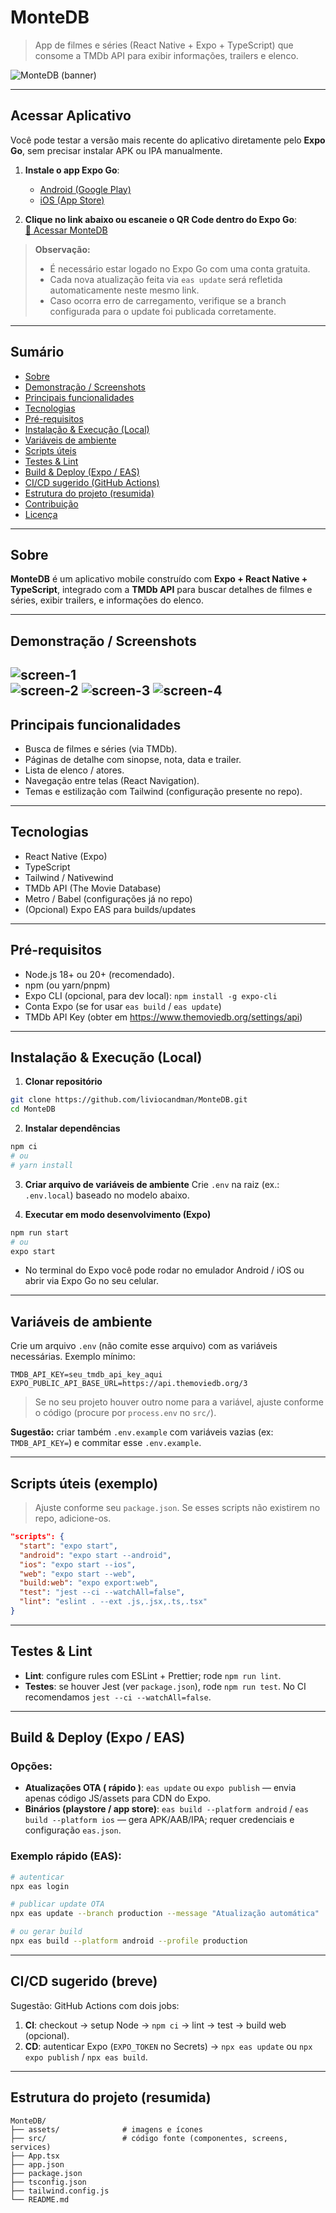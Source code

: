 
# MonteDB

> App de filmes e séries (React Native + Expo + TypeScript) que consome a TMDb API para exibir informações, trailers e elenco.

![MonteDB (banner)](./assets/icon.png)

---

## **Acessar Aplicativo**

Você pode testar a versão mais recente do aplicativo diretamente pelo **Expo Go**, sem precisar instalar APK ou IPA manualmente.

1. **Instale o app Expo Go**:  
   - [Android (Google Play)](https://play.google.com/store/apps/details?id=host.exp.exponent)  
   - [iOS (App Store)](https://apps.apple.com/app/expo-go/id982107779)

2. **Clique no link abaixo ou escaneie o QR Code dentro do Expo Go**:  
   [🚀 Acessar MonteDB](https://expo.dev/preview/update?message=Update+from+CI&updateRuntimeVersion=1.0.0&createdAt=2025-09-08T19%3A22%3A46.322Z&slug=exp&projectId=12787f66-906e-488a-8bf9-1d93339b3d58&group=8177b595-2c96-4d8a-b2b2-a885ba0d3b18)

> **Observação:**  
> - É necessário estar logado no Expo Go com uma conta gratuita.  
> - Cada nova atualização feita via `eas update` será refletida automaticamente neste mesmo link.  
> - Caso ocorra erro de carregamento, verifique se a branch configurada para o update foi publicada corretamente.

---

## Sumário
- [Sobre](#sobre)  
- [Demonstração / Screenshots](#demonstração--screenshots)  
- [Principais funcionalidades](#principais-funcionalidades)  
- [Tecnologias](#tecnologias)  
- [Pré-requisitos](#pré-requisitos)  
- [Instalação & Execução (Local)](#instalação--execução-local)  
- [Variáveis de ambiente](#variáveis-de-ambiente)  
- [Scripts úteis](#scripts-úteis)  
- [Testes & Lint](#testes--lint)  
- [Build & Deploy (Expo / EAS)](#build--deploy-expo--eas)  
- [CI/CD sugerido (GitHub Actions)](#cicd-sugerido-github-actions)  
- [Estrutura do projeto (resumida)](#estrutura-do-projeto-resumida)  
- [Contribuição](#contribuição)  
- [Licença](#licença)

---

## Sobre
**MonteDB** é um aplicativo mobile construído com **Expo + React Native + TypeScript**, integrado com a **TMDb API** para buscar detalhes de filmes e séries, exibir trailers, e informações do elenco.

---

## Demonstração / Screenshots

![screen-1](./assets/screen-1.png)  
![screen-2](./assets/screen-2.png)
![screen-3](./assets/screen-3.png)
![screen-4](./assets/screen-4.png)
---

## Principais funcionalidades
- Busca de filmes e séries (via TMDb).  
- Páginas de detalhe com sinopse, nota, data e trailer.  
- Lista de elenco / atores.  
- Navegação entre telas (React Navigation).  
- Temas e estilização com Tailwind (configuração presente no repo).

---

## Tecnologias
- React Native (Expo)  
- TypeScript  
- Tailwind / Nativewind  
- TMDb API (The Movie Database)  
- Metro / Babel (configurações já no repo)  
- (Opcional) Expo EAS para builds/updates

---

## Pré-requisitos
- Node.js 18+ ou 20+ (recomendado).  
- npm (ou yarn/pnpm)  
- Expo CLI (opcional, para dev local): `npm install -g expo-cli`  
- Conta Expo (se for usar `eas build` / `eas update`)  
- TMDb API Key (obter em https://www.themoviedb.org/settings/api)

---

## Instalação & Execução (Local)

1. **Clonar repositório**
```bash
git clone https://github.com/liviocandman/MonteDB.git
cd MonteDB
```

2. **Instalar dependências**
```bash
npm ci
# ou
# yarn install
```

3. **Criar arquivo de variáveis de ambiente**
Crie `.env` na raiz (ex.: `.env.local`) baseado no modelo abaixo.

4. **Executar em modo desenvolvimento (Expo)**
```bash
npm run start
# ou
expo start
```
- No terminal do Expo você pode rodar no emulador Android / iOS ou abrir via Expo Go no seu celular.

---

## Variáveis de ambiente

Crie um arquivo `.env` (não comite esse arquivo) com as variáveis necessárias. Exemplo mínimo:

```
TMDB_API_KEY=seu_tmdb_api_key_aqui
EXPO_PUBLIC_API_BASE_URL=https://api.themoviedb.org/3
```

> Se no seu projeto houver outro nome para a variável, ajuste conforme o código (procure por `process.env` no `src/`).

**Sugestão:** criar também `.env.example` com variáveis vazias (ex: `TMDB_API_KEY=`) e commitar esse `.env.example`.

---

## Scripts úteis (exemplo)
> Ajuste conforme seu `package.json`. Se esses scripts não existirem no repo, adicione-os.

```json
"scripts": {
  "start": "expo start",
  "android": "expo start --android",
  "ios": "expo start --ios",
  "web": "expo start --web",
  "build:web": "expo export:web",
  "test": "jest --ci --watchAll=false",
  "lint": "eslint . --ext .js,.jsx,.ts,.tsx"
}
```

---

## Testes & Lint
- **Lint**: configure rules com ESLint + Prettier; rode `npm run lint`.  
- **Testes**: se houver Jest (ver `package.json`), rode `npm run test`. No CI recomendamos `jest --ci --watchAll=false`.

---

## Build & Deploy (Expo / EAS)
### Opções:
- **Atualizações OTA ( rápido )**: `eas update` ou `expo publish` — envia apenas código JS/assets para CDN do Expo.
- **Binários (playstore / app store)**: `eas build --platform android` / `eas build --platform ios` — gera APK/AAB/IPA; requer credenciais e configuração `eas.json`.

### Exemplo rápido (EAS):
```bash
# autenticar
npx eas login

# publicar update OTA
npx eas update --branch production --message "Atualização automática"

# ou gerar build
npx eas build --platform android --profile production
```

---

## CI/CD sugerido (breve)
Sugestão: GitHub Actions com dois jobs:
1. **CI**: checkout → setup Node → `npm ci` → lint → test → build web (opcional).  
2. **CD**: autenticar Expo (`EXPO_TOKEN` no Secrets) → `npx eas update` ou `npx expo publish` / `npx eas build`.  

---

## Estrutura do projeto (resumida)
```
MonteDB/
├── assets/              # imagens e ícones
├── src/                 # código fonte (componentes, screens, services)
├── App.tsx
├── app.json
├── package.json
├── tsconfig.json
├── tailwind.config.js
└── README.md
```
